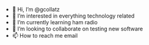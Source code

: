 - 👋 Hi, I’m @gcollatz
- 👀 I’m interested in everything technology related
- 🌱 I’m currently learning ham radio
- 💞️ I’m looking to collaborate on testing new software
- 📫 How to reach me email

<!---
gcollatz/gcollatz is a ✨ special ✨ repository because its `README.md` (this file) appears on your GitHub profile.
You can click the Preview link to take a look at your changes.
--->
